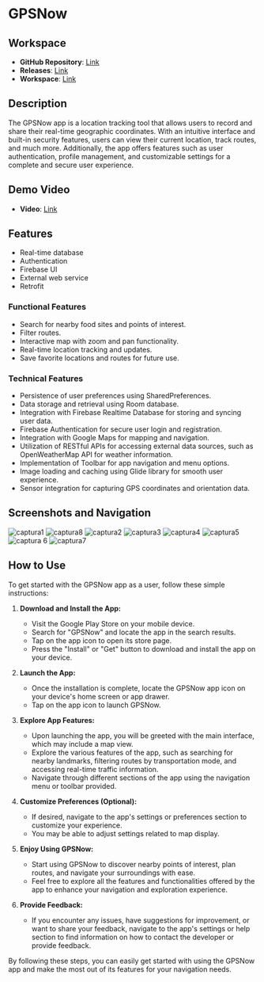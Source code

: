 # GPSNow

## Workspace

- **GitHub Repository**: [Link](https://github.com/LuisCarlosRodr/FinalProjectMAD)
- **Releases**: [Link](https://github.com/LuisCarlosRodr/FinalProjectMAD/releases)
- **Workspace**: [Link](https://upm365.sharepoint.com/sites/UPMMobileApp/SitePages/Tracking.aspx)

## Description

The GPSNow app is a location tracking tool that allows users to record and share their real-time geographic coordinates. With an intuitive interface and built-in security features, users can view their current location, track routes, and much more. Additionally, the app offers features such as user authentication, profile management, and customizable settings for a complete and secure user experience.

## Demo Video

- **Video**: [Link](https://youtu.be/wYX3ZLFa3rk)

## Features
- Real-time database
- Authentication
- Firebase UI
- External web service
- Retrofit

### Functional Features

- Search for nearby food sites and points of interest.
- Filter routes.
- Interactive map with zoom and pan functionality.
- Real-time location tracking and updates.
- Save favorite locations and routes for future use.

### Technical Features

- Persistence of user preferences using SharedPreferences.
- Data storage and retrieval using Room database.
- Integration with Firebase Realtime Database for storing and syncing user data.
- Firebase Authentication for secure user login and registration.
- Integration with Google Maps for mapping and navigation.
- Utilization of RESTful APIs for accessing external data sources, such as OpenWeatherMap API for weather information.
- Implementation of Toolbar for app navigation and menu options.
- Image loading and caching using Glide library for smooth user experience.
- Sensor integration for capturing GPS coordinates and orientation data.

## Screenshots and Navigation

![captura1](https://github.com/LuisCarlosRodr/FinalProjectMAD/assets/159927844/dd935334-d560-42c9-b516-905a3ebc0dfd)
![captura8](https://github.com/LuisCarlosRodr/FinalProjectMAD/assets/159927844/1b9b3fc5-cfea-40b1-b3f3-c4309567d5ea)
![captura2](https://github.com/LuisCarlosRodr/FinalProjectMAD/assets/159927844/1a1f2342-a266-45f4-8d27-4f05438b4006)
![captura3](https://github.com/LuisCarlosRodr/FinalProjectMAD/assets/159927844/5732e8d8-fd94-42b9-bc00-e451fc2ccad3)
![captura4](https://github.com/LuisCarlosRodr/FinalProjectMAD/assets/159927844/e2fe59bb-abe4-42f6-8f14-f9af57c739ed)
![captura5](https://github.com/LuisCarlosRodr/FinalProjectMAD/assets/159927844/dff68be1-9ce8-47d6-9600-227c7590103e)
![captura 6](https://github.com/LuisCarlosRodr/FinalProjectMAD/assets/159927844/ac6e3264-94b4-4686-a901-ae52496749b9)
![captura7](https://github.com/LuisCarlosRodr/FinalProjectMAD/assets/159927844/87e4753f-05fa-418d-81b2-64551206e009)




## How to Use

To get started with the GPSNow app as a user, follow these simple instructions:

1. **Download and Install the App:**
   - Visit the Google Play Store on your mobile device.
   - Search for "GPSNow" and locate the app in the search results.
   - Tap on the app icon to open its store page.
   - Press the "Install" or "Get" button to download and install the app on your device.

2. **Launch the App:**
   - Once the installation is complete, locate the GPSNow app icon on your device's home screen or app drawer.
   - Tap on the app icon to launch GPSNow.

3. **Explore App Features:**
   - Upon launching the app, you will be greeted with the main interface, which may include a map view.
   - Explore the various features of the app, such as searching for nearby landmarks, filtering routes by transportation mode, and accessing real-time traffic information.
   - Navigate through different sections of the app using the navigation menu or toolbar provided.

4. **Customize Preferences (Optional):**
   - If desired, navigate to the app's settings or preferences section to customize your experience.
   - You may be able to adjust settings related to map display.

5. **Enjoy Using GPSNow:**
   - Start using GPSNow to discover nearby points of interest, plan routes, and navigate your surroundings with ease.
   - Feel free to explore all the features and functionalities offered by the app to enhance your navigation and exploration experience.

6. **Provide Feedback:**
   - If you encounter any issues, have suggestions for improvement, or want to share your feedback, navigate to the app's settings or help section to find information on how to contact the developer or provide feedback.

By following these steps, you can easily get started with using the GPSNow app and make the most out of its features for your navigation needs.
